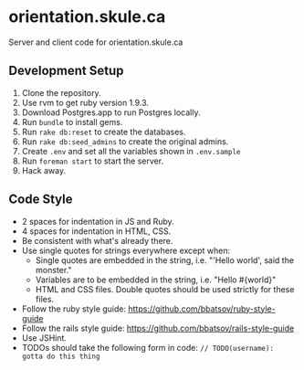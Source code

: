 orientation.skule.ca
====================

Server and client code for orientation.skule.ca

## Development Setup
1.  Clone the repository.
1.  Use rvm to get ruby version 1.9.3.
1.  Download Postgres.app to run Postgres locally.
1.  Run `bundle` to install gems.
1.  Run `rake db:reset` to create the databases.
1.  Run `rake db:seed_admins` to create the original admins.
1.  Create `.env` and set all the variables shown in `.env.sample`
1.  Run `foreman start` to start the server.
1.  Hack away.

## Code Style
-  2 spaces for indentation in JS and Ruby.
-  4 spaces for indentation in HTML, CSS.
-  Be consistent with what's already there.
-  Use single quotes for strings everywhere except when:
    - Single quotes are embedded in the string, i.e. "'Hello world', said the monster."
    - Variables are to be embedded in the string, i.e. "Hello #{world}"
    - HTML and CSS files. Double quotes should be used strictly for these files.
-  Follow the ruby style guide: https://github.com/bbatsov/ruby-style-guide
-  Follow the rails style guide: https://github.com/bbatsov/rails-style-guide
-  Use JSHint.
-  TODOs should take the following form in code: `// TODO(username): gotta do this thing`
